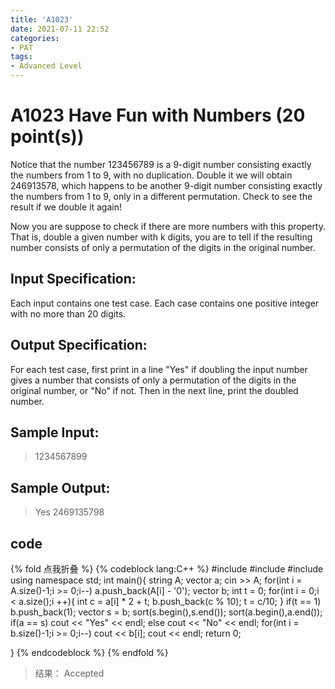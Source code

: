 ```yaml
---
title: 'A1023'
date: 2021-07-11 22:52
categories:
- PAT
tags:
- Advanced Level
---
```

# A1023 Have Fun with Numbers (20 point(s))
Notice that the number 123456789 is a 9-digit number consisting exactly the numbers from 1 to 9, with no duplication. Double it we will obtain 246913578, which happens to be another 9-digit number consisting exactly the numbers from 1 to 9, only in a different permutation. Check to see the result if we double it again!
<!-- more -->
Now you are suppose to check if there are more numbers with this property. That is, double a given number with k digits, you are to tell if the resulting number consists of only a permutation of the digits in the original number.

## Input Specification:
Each input contains one test case. Each case contains one positive integer with no more than 20 digits.

## Output Specification:
For each test case, first print in a line "Yes" if doubling the input number gives a number that consists of only a permutation of the digits in the original number, or "No" if not. Then in the next line, print the doubled number.

## Sample Input:
> 1234567899

## Sample Output:
> Yes
> 2469135798

## code
{% fold 点我折叠 %}
{% codeblock lang:C++ %}
#include <iostream>
#include <algorithm>
#include <vector>
using namespace std;
int main(){
    string A;
    vector<int> a;
    cin >> A;
    for(int i = A.size()-1;i >= 0;i--) a.push_back(A[i] - '0');
    vector<int> b;
    int t = 0;
    for(int i = 0;i < a.size();i ++){
        int c = a[i] * 2 + t;
        b.push_back(c % 10);
        t = c/10;
    }
    if(t == 1) b.push_back(1);
    vector<int> s = b;
    sort(s.begin(),s.end());
    sort(a.begin(),a.end());
    if(a == s) cout << "Yes" << endl;
    else cout << "No" << endl;
    for(int i = b.size()-1;i >= 0;i--) cout << b[i];
    cout << endl;
    return 0;
    
}
{% endcodeblock %}
{% endfold %}
> 结果： Accepted

